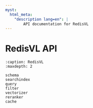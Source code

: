 ```yaml
---
myst:
  html_meta:
    "description lang=en": |
        API documentation for RedisVL
---
```


# RedisVL API

```{toctree}
:caption: RedisVL
:maxdepth: 2

schema
searchindex
query
filter
vectorizer
reranker
cache
```

